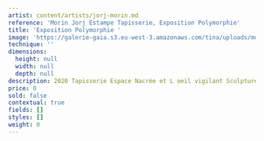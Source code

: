 ```yaml
---
artist: content/artists/jorj-morin.md
reference: 'Morin Jorj Estampe Tapisserie, Exposition Polymorphie'
title: 'Exposition Polymorphie '
image: 'https://galerie-gaia.s3.eu-west-3.amazonaws.com/tina/uploads/morin-jorj-estampe-tapisserie/exposition-polymorphie-2020.jpg'
technique: ''
dimensions:
  height: null
  width: null
  depth: null
description: 2020 Tapisserie Espace Nacrée et L oeil vigilant Sculpture Gérard Voisin
price: 0
sold: false
contextual: true
fields: []
styles: []
weight: 0
---
```



